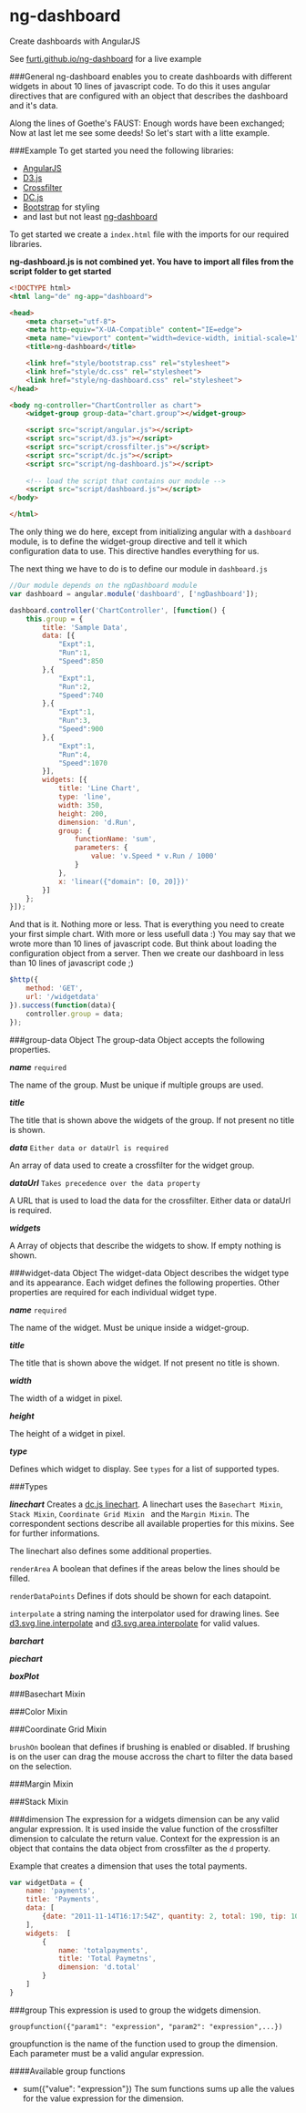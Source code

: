 ng-dashboard
============

Create dashboards with AngularJS

See [furti.github.io/ng-dashboard](http://furti.github.io/ng-dashboard) for a live example

###General
ng-dashboard enables you to create dashboards with different widgets in about 10 lines of javascript code.
To do this it uses angular directives that are configured with an object that describes the dashboard and it's data.

Along the lines of Goethe's FAUST: Enough words have been exchanged; Now at last let me see some deeds!
So let's start with a litte example.

###Example
To get started you need the following libraries:
* [AngularJS](https://angularjs.org/)
* [D3.js](http://d3js.org/)
* [Crossfilter](http://square.github.io/crossfilter/)
* [DC.js](http://dc-js.github.io/dc.js/)
* [Bootstrap](http://getbootstrap.com) for styling
* and last but not least [ng-dashboard](https://github.com/furti/ng-dashboard)

To get started we create a ```index.html``` file with the imports for our required libraries.

**ng-dashboard.js is not combined yet. You have to import all files from the script folder to get started**

```html
<!DOCTYPE html>
<html lang="de" ng-app="dashboard">

<head>
    <meta charset="utf-8">
    <meta http-equiv="X-UA-Compatible" content="IE=edge">
    <meta name="viewport" content="width=device-width, initial-scale=1">
    <title>ng-dashboard</title>

    <link href="style/bootstrap.css" rel="stylesheet">
    <link href="style/dc.css" rel="stylesheet">
    <link href="style/ng-dashboard.css" rel="stylesheet">
</head>

<body ng-controller="ChartController as chart">
    <widget-group group-data="chart.group"></widget-group>

    <script src="script/angular.js"></script>
    <script src="script/d3.js"></script>
    <script src="script/crossfilter.js"></script>
    <script src="script/dc.js"></script>
    <script src="script/ng-dashboard.js"></script>
    
    <!-- load the script that contains our module -->
    <script src="script/dashboard.js"></script>
</body>

</html>
```

The only thing we do here, except from initializing angular with a ```dashboard``` module, is to define the widget-group directive and
tell it which configuration data to use. This directive handles everything for us.

The next thing we have to do is to define our module in ```dashboard.js```

```javascript
//Our module depends on the ngDashboard module
var dashboard = angular.module('dashboard', ['ngDashboard']);

dashboard.controller('ChartController', [function() {
    this.group = {
        title: 'Sample Data',
        data: [{
            "Expt":1,
            "Run":1,
            "Speed":850
        },{
            "Expt":1,
            "Run":2,
            "Speed":740
        },{
            "Expt":1,
            "Run":3,
            "Speed":900
        },{
            "Expt":1,
            "Run":4,
            "Speed":1070
        }],
        widgets: [{
            title: 'Line Chart',
            type: 'line',
            width: 350,
            height: 200,
            dimension: 'd.Run',
            group: {
                functionName: 'sum',
                parameters: {
                    value: 'v.Speed * v.Run / 1000'
                }
            },
            x: 'linear({"domain": [0, 20]})'
        }]
    };
}]);
```

And that is it. Nothing more or less. That is everything you need to create your first simple chart. With more or less usefull data :)
You may say that we wrote more than 10 lines of javascript code. But think about loading the configuration object from a server.
Then we create our dashboard in less than 10 lines of javascript code ;)

```javascript
$http({
    method: 'GET',
    url: '/widgetdata'
}).success(function(data){
    controller.group = data;
});
```

###group-data Object
The group-data Object accepts the following properties.

***name*** ```required```

The name of the group. Must be unique if multiple groups are used.

***title***

The title that is shown above the widgets of the group. If not present no title is shown.

***data*** ```Either data or dataUrl is required```

An array of data used to create a crossfilter for the widget group.

***dataUrl*** ```Takes precedence over the data property```

A URL that is used to load the data for the crossfilter. Either data or dataUrl is required.

***widgets***

A Array of objects that describe the widgets to show. If empty nothing is shown.

###widget-data Object
The widget-data Object describes the widget type and its appearance. Each widget defines the following properties.
Other properties are required for each individual widget type.

***name*** ```required```

The name of the widget. Must be unique inside a widget-group.

***title***

The title that is shown above the widget. If not present no title is shown.

***width***

The width of a widget in pixel.

***height***

The height of a widget in pixel.

***type***

Defines which widget to display. See ```types``` for a list of supported types.

###Types

***linechart***
Creates a [dc.js linechart](https://github.com/dc-js/dc.js/blob/master/web/docs/api-latest.md#line-chart). A linechart uses the ```Basechart Mixin```, ```Stack Mixin```, ```Coordinate Grid Mixin ``` and the ```Margin Mixin```.
The correspondent sections describe all available properties for this mixins. See  for further informations.

The linechart also defines some additional properties.

```renderArea``` A boolean that defines if the areas below the lines should be filled.

```renderDataPoints``` Defines if dots should be shown for each datapoint.

```interpolate``` a string naming the interpolator used for drawing lines. See [d3.svg.line.interpolate](https://github.com/mbostock/d3/wiki/SVG-Shapes#line_interpolate) and [d3.svg.area.interpolate](https://github.com/mbostock/d3/wiki/SVG-Shapes#area_interpolate) for valid values.

***barchart***

***piechart***

***boxPlot***

###Basechart Mixin

###Color Mixin

###Coordinate Grid Mixin

```brushOn``` boolean that defines if brushing is enabled or disabled. If brushing is on the user can drag the mouse accross the chart to filter the data based on the selection.

###Margin Mixin

###Stack Mixin


###dimension
The expression for a widgets dimension can be any valid angular expression.
It is used inside the value function of the crossfilter dimension to calculate the return value.
Context for the expression is an object that contains the data object from crossfilter as the ```d``` property.

Example that creates a dimension that uses the total payments.

```javascript
var widgetData = {
    name: 'payments',
    title: 'Payments',
    data: [
        {date: "2011-11-14T16:17:54Z", quantity: 2, total: 190, tip: 100, type: "tab"}
    ],
    widgets:  [
        {
            name: 'totalpayments',
            title: 'Total Paymetns',
            dimension: 'd.total'
        }
    ]
}
```

###group
This expression is used to group the widgets dimension.

```groupfunction({"param1": "expression", "param2": "expression",...})```

groupfunction is the name of the function used to group the dimension.
Each parameter must be a valid angular expression.

####Available group functions
* sum({"value": "expression"})
  The sum functions sums up alle the values for the value expression for the dimension.